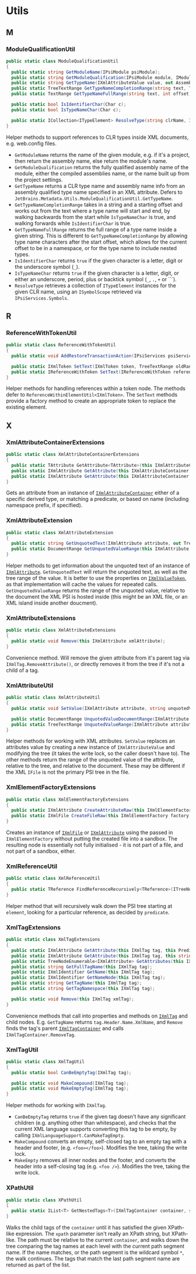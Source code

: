 # Utils

<!-- Index A - Z (auto-generated. Remove this line if manually adding/removing entries) -->

<!-- toc -->
<!-- toc stop -->

## M

### ModuleQualificationUtil

<!-- Begin ModuleQualificationUtil -->

```cs
public static class ModuleQualificationUtil
{
  public static string GetModuleName(IPsiModule psiModule);
  public static string GetModuleQualification(IPsiModule module, IModuleReferenceResolveContext context);
  public static string GetTypeName(IXmlAttributeValue value, out AssemblyNameInfo assemblyName);
  public static TreeTextRange GetTypeNameCompletionRange(string text, TreeOffset offset);
  public static TextRange GetTypeNameFullRange(string text, int offset);

  public static bool IsIdentifierChar(Char c);
  public static bool IsTypeNameChar(Char c);

  public static ICollection<ITypeElement> ResolveType(string clrName, IPsiModule module, bool caseSensitive, IModuleReferenceResolveContext context);
}
```

<!-- End ModuleQualificationUtil -->

Helper methods to support references to CLR types inside XML documents, e.g. web.config files.

* `GetModuleName` returns the name of the given module, e.g. if it's a project, then return the assembly name, else return the module's name.
* `GetModuleQualification` returns the fully qualified assembly name of the module, either the compiled assemblies name, or the name built up from the project settings.
* `GetTypeName` returns a CLR type name and assembly name info from an assembly qualified type name specified in an XML attribute. Defers to `JetBrains.Metadata.Utils.ModuleQualificationUtil.GetTypeName`.
* `GetTypeNameCompletionRange` takes in a string and a starting offset and works out from the text where a type name will start and end, by walking backwards from the start while `IsTypeNameChar` is true, and walking forwards while `IsIdentifierChar` is true.
* `GetTypeNameFullRange` returns the full range of a type name inside a given string. This is different to `GetTypeNameCompletionRange` by allowing type name characters after the start offset, which allows for the current offset to be in a namespace, or for the type name to include nested types.
* `IsIdentifierChar` returns `true` if the given character is a letter, digit or the underscore symbol (`_`).
* `IsTypeNameChar` returns `true` if the given character is a letter, digit, or either an underscore, period, plus or backtick symbol (`_`, `.`, `+` or `\``).
* `ResolveType` retrieves a collection of `ITypeElement` instances for the given CLR name, using an `ISymbolScope` retrieved via `IPsiServices.Symbols`.

## R

### ReferenceWithTokenUtil

<!-- Begin ReferenceWithTokenUtil -->

```cs
public static class ReferenceWithTokenUtil
{
  public static void AddRestoreTransactionAction(IPsiServices psiServices, IReferenceWithToken referenceWithToken, ElementRange<IXmlToken> oldRange);

  public static IXmlToken SetText(IXmlToken token, TreeTextRange oldRange, string newText, ITreeNode elementToDropReferences = null);
  public static IReferenceWithToken SetText(IReferenceWithToken reference, string newText);
}
```

<!-- End ReferenceWithTokenUtil -->

Helper methods for handling references within a token node. The methods defer to `ReferenceWithinElementUtil<IXmlToken>`. The `SetText` methods provide a factory method to create an appropriate token to replace the existing element.

## X

### XmlAttributeContainerExtensions

<!-- Begin XmlAttributeContainerExtensions -->

```cs
public static class XmlAttributeContainerExtensions
{
  public static TAttribute GetAttribute<TAttribute>(this IXmlAttributeContainer container);
  public static IXmlAttribute GetAttribute(this IXmlAttributeContainer container, this Predicate<IXmlAttribute> predicate);
  public static IXmlAttribute GetAttribute(this IXmlAttributeContainer container, this string fullName);
}
```

<!-- End XmlAttributeContainerExtensions -->

Gets an attribute from an instance of [`IXmlAttributeContainer`](TreeNodes.md#ixmlattributecontainer) either of a specific derived type, or matching a predicate, or based on name (including namespace prefix, if specified).

### XmlAttributeExtension

<!-- Begin XmlAttributeExtension -->

```cs
public static class XmlAttributeExtension
{
  public static string GetUnquotedText(IXmlAttribute attribute, out TreeTextRange range);
  public static DocumentRange GetUnquotedValueRange(this IXmlAttribute attribute);
}
```

<!-- End XmlAttributeExtension -->

Helper methods to get information about the unquoted text of an instance of [`IXmlAttribute`](TreeNodes.md#ixmlattribute). `GetUnquotedText` will return the unquoted text, as well as the tree range of the value. It is better to use the properties on [`IXmlValueToken`](TreeNodes.md#ixmlvaluetoken), as that implementation will cache the values for repeated calls. `GetUnquotedValueRange` returns the range of the unquoted value, relative to the document the XML PSI is hosted inside (this might be an XML file, or an XML island inside another doucment).

### XmlAttributeExtensions

<!-- Begin XmlAttributeExtensions -->

```cs
public static class XmlAttributeExtensions
{
  public static void Remove(this IXmlAttribute xmlAttribute);
}
```

<!-- End XmlAttributeExtensions -->

Convenience method. Will remove the given attribute from it's parent tag via `IXmlTag.RemoveAttribute()`, or directly removes it from the tree if it's not a child of a tag.

### XmlAttributeUtil

<!-- Begin XmlAttributeUtil -->

```cs
public static class XmlAttributeUtil
{
  public static void SetValue(IXmlAttribute attribute, string unquotedValue);

  public static DocumentRange UnquotedValueDocumentRange(IXmlAttribute attribute);
  public static TreeTextRange UnquotedValueRange(IXmlAttribute attribute);
}
```

<!-- End XmlAttributeUtil -->

Helper methods for working with XML attributes. `SetValue` replaces an attributes value by creating a new instance of `IXmlAttributeValue` and modifying the tree (it takes the write lock, so the caller doesn't have to). The other methods return the range of the unquoted value of the attribute, relative to the tree, and relative to the document. These may be different if the XML `IFile` is not the primary PSI tree in the file.

### XmlElementFactoryExtensions

<!-- Begin XmlElementFactoryExtensions -->

```cs
public static class XmlElementFactoryExtensions
{
  public static IXmlAttribute CreateAttributeRaw(this IXmlElementFactory factory, this string attributeText);
  public static IXmlFile CreateFileRaw(this IXmlElementFactory factory, this string xmlText);
}
```

<!-- End XmlElementFactoryExtensions -->

Creates an instance of [`IXmlFile`](TreeNodes.md#ixmlfile) or [`IXmlAttribute`](TreeNodes.md#ixmlattribute) using the passed in `IXmlElementFactory` without putting the created file into a sandbox. The resulting node is essentially not fully initialised - it is not part of a file, and not part of a sandbox, either.

### XmlReferenceUtil

<!-- Begin XmlReferenceUtil -->

```cs
public static class XmlReferenceUtil
{
  public static TReference FindReferenceRecursively<TReference>(ITreeNode element, Predicate<TReference> predicate);
}
```

<!-- End XmlReferenceUtil -->

Helper method that will recursively walk down the PSI tree starting at `element`, looking for a particular reference, as decided by `predicate`.

### XmlTagExtensions

<!-- Begin XmlTagExtensions -->

```cs
public static class XmlTagExtensions
{
  public static IXmlAttribute GetAttribute(this IXmlTag tag, this Predicate<IXmlAttribute> predicate);
  public static IXmlAttribute GetAttribute(this IXmlTag tag, this string fullName);
  public static TreeNodeEnumerable<IXmlAttribute> GetAttributes(this IXmlTag tag);
  public static string GetFullTagName(this IXmlTag tag);
  public static IXmlIdentifier GetName(this IXmlTag tag);
  public static IXmlIdentifier GetNameNode(this IXmlTag tag);
  public static string GetTagName(this IXmlTag tag);
  public static string GetTagNamespace(this IXmlTag tag);

  public static void Remove(this IXmlTag xmlTag);
}
```

<!-- End XmlTagExtensions -->

Convenience methods that call into properties and methods on [`IXmlTag`](TreeNodes.md#ixmltag) and child nodes. E.g. `GetTagName` returns `tag.Header.Name.XmlName`, and `Remove` finds the tag's parent [`IXmlTagContainer`](TreeNodes.md#ixmltagcontainer) and calls `IXmlTagContainer.RemoveTag`.

### XmlTagUtil

<!-- Begin XmlTagUtil -->

```cs
public static class XmlTagUtil
{
  public static bool CanBeEmptyTag(IXmlTag tag);

  public static void MakeCompound(IXmlTag tag);
  public static void MakeEmptyTag(IXmlTag tag);
}
```

<!-- End XmlTagUtil -->

Helper methods for working with `IXmlTag`.

* `CanBeEmptyTag` returns `true` if the given tag doesn't have any significant children (e.g. anything other than whitespace), and checks that the current XML language supports converting this tag to be empty, by calling `IXmlLanguageSupport.CanMakeTagEmpty`.
* `MakeCompound` converts an empty, self-closed tag to an empty tag with a header and footer, (e.g. `<foo></foo>`). Modifies the tree, taking the write lock.
* `MakeEmpty` removes all inner nodes and the footer, and converts the header into a self-closing tag (e.g. `<foo />`). Modifies the tree, taking the write lock.

### XPathUtil

<!-- Begin XPathUtil -->

```cs
public static class XPathUtil
{
  public static IList<T> GetNestedTags<T>(IXmlTagContainer container, string xpath);
}
```

<!-- End XPathUtil -->

Walks the child tags of the `container` until it has satisfied the given XPath-like expression. The `xpath` parameter isn't really an XPath string, but XPath-like. The path must be relative to the current `container`, and walks down the tree comparing the tag names at each level with the current path segment name. If the name matches, or the path segment is the wildcard symbol `*`, the walk continues. The tags that match the last path segment name are returned as part of the list.


